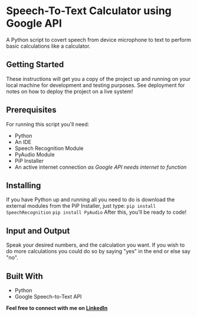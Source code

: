 # Speech-To-Text Calculator using Google API

A Python script to covert speech from device microphone to text to perform basic calculations
like a calculator.

## Getting Started

These instructions will get you a copy of the project up and running on your local machine for development and testing purposes. See deployment for notes on how to deploy the project on a live system!

## Prerequisites

For running this script you'll need:
* Python
* An IDE
* Speech Recognition Module
* PyAudio Module
* PiP Installer
* An active internet connection *as Google API needs internet to function*

## Installing

If you have Python up and running all you need to do is download the external modules from the PiP Installer, just type:
```pip install SpeechRecognition```
```pip install PyAudio```
After this, you'll be ready to code!

## Input and Output

Speak your desired numbers, and the calculation you want. If you wish to do more calculations you could do so by saying "yes" in the end or else say "no".

## Built With 

* Python
* Google Speech-to-Text API 

**Feel free to connect with me on [LinkedIn](https://www.linkedin.com/in/kg1510/)**
